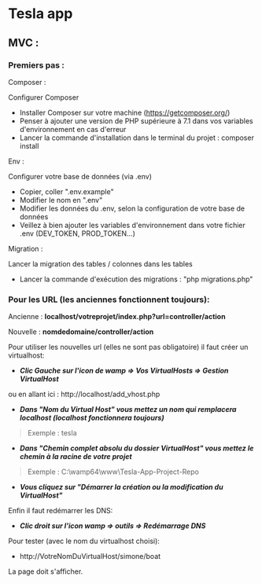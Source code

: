 # Tesla app

## MVC :

### Premiers pas :

Composer :

Configurer Composer

- Installer Composer sur votre machine (https://getcomposer.org/)
- Penser à ajouter une version de PHP supérieure à 7.1 dans vos variables d'environnement en cas d'erreur
- Lancer la commande d'installation dans le terminal du projet : composer install

Env :

Configurer votre base de données (via .env)

- Copier, coller ".env.example"
- Modifier le nom en ".env"
- Modifier les données du .env, selon la configuration de votre base de données
- Veillez à bien ajouter les variables d'environnement dans votre fichier .env (DEV_TOKEN, PROD_TOKEN...)

Migration :

Lancer la migration des tables / colonnes dans les tables

- Lancer la commande d'exécution des migrations : "php migrations.php"

### Pour les URL (les anciennes fonctionnent toujours):

Ancienne : **localhost/votreprojet/index.php?url=controller/action**

Nouvelle : **nomdedomaine/controller/action**

Pour utiliser les nouvelles url (elles ne sont pas obligatoire) il faut créer un virtualhost:

- **_Clic Gauche sur l'icon de wamp => Vos VirtualHosts => Gestion VirtualHost_**

ou en allant ici : http://localhost/add_vhost.php

- **_Dans "Nom du Virtual Host" vous mettez un nom qui remplacera localhost (localhost fonctionnera toujours)_**

> Exemple : tesla

- **_Dans "Chemin complet absolu du dossier VirtualHost" vous mettez le chemin à la racine de votre projet_**

> Exemple : C:\wamp64\www\Tesla-App-Project-Repo

- **_Vous cliquez sur "Démarrer la création ou la modification du VirtualHost"_**

Enfin il faut redémarrer les DNS:

- **_Clic droit sur l'icon wamp => outils => Redémarrage DNS_**

Pour tester (avec le nom du virtualhost choisi):

- http://VotreNomDuVirtualHost/simone/boat

La page doit s'afficher.
